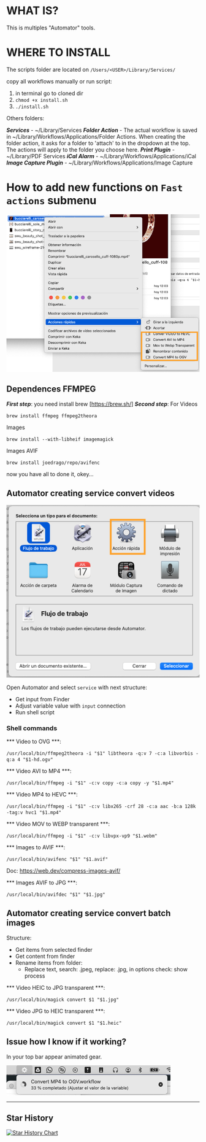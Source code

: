 # WHAT IS?

This is multiples "Automator" tools.

# WHERE TO INSTALL

The scripts folder are located on `/Users/<USER>/Library/Services/`

copy all workflows manually or run script:

1) in terminal go to cloned dir
2) `chmod +x install.sh `
3) `./install.sh`


Others folders:

***Services*** - ~/Library/Services
***Folder Action*** - The actual workflow is saved in ~/Library/Workflows/Applications/Folder Actions. When creating the folder action, it asks for a folder to 'attach' to in the dropdown at the top. The actions will apply to the folder you choose here.
***Print Plugin*** - ~/Library/PDF Services
***iCal Alarm*** - ~/Library/Workflows/Applications/iCal
***Image Capture Plugin*** - ~/Library/Workflows/Applications/Image Capture

# How to add new functions on `Fast actions` submenu
![Acciones rapidas submenu][image1]

## Dependences FFMPEG

***First step***: you need install brew [https://brew.sh/]
***Second step***: 
For Videos
```shell
brew install ffmpeg ffmpeg2theora
```

Images
```shell
brew install --with-libheif imagemagick
```

Images AVIF
```shell
brew install joedrago/repo/avifenc
```

now you have all to done it, okey...

## Automator creating service convert videos
![Acciones rapidas submenu][image2]

Open Automator and select `service` with next structure:

* Get input from Finder
* Adjust variable value with `input` connection
* Run shell script

### Shell commands

*** Video to OVG ***: 
```shell 
/usr/local/bin/ffmpeg2theora -i "$1" libtheora -q:v 7 -c:a libvorbis -q:a 4 "$1-hd.ogv"
```

*** Video AVI to MP4 ***:
```shell
/usr/local/bin/ffmpeg -i "$1" -c:v copy -c:a copy -y "$1.mp4"
```

*** Video MP4 to HEVC ***:
```shell
/usr/local/bin/ffmpeg -i "$1" -c:v libx265 -crf 28 -c:a aac -b:a 128k -tag:v hvc1 "$1.mp4"
```

*** Video MOV to WEBP transparent ***:
```shell
/usr/local/bin/ffmpeg -i "$1" -c:v libvpx-vp9 "$1.webm"
```

*** Images to AVIF ***:
```shell
/usr/local/bin/avifenc "$1" "$1.avif"
```
Doc: https://web.dev/compress-images-avif/

*** Images AVIF to JPG ***:
```shell
/usr/local/bin/avifdec "$1" "$1.jpg"
```

## Automator creating service convert batch images

Structure:
* Get items from selected finder
* Get content from finder
* Rename items from folder:
  * Replace text, search: .jpeg, replace: .jpg, in options check: show process

*** Video HEIC to JPG transparent ***:
```shell
/usr/local/bin/magick convert $1 "$1.jpg"
```

*** Video JPG to HEIC transparent ***:
```shell
/usr/local/bin/magick convert $1 "$1.heic"
```

## Issue how I know if it working?

In your top bar appear animated gear.

![Acciones rapidas submenu][image3]


[image1]: images/image_1.png
[image2]: images/image_2_automator.png
[image3]: images/image_3_process.png

---

## Star History

[![Star History Chart](https://api.star-history.com/svg?repos=klich3/OSX-Automator-custom-actions&type=Date)](https://star-history.com/#klich3/OSX-Automator-custom-actions&Date)
